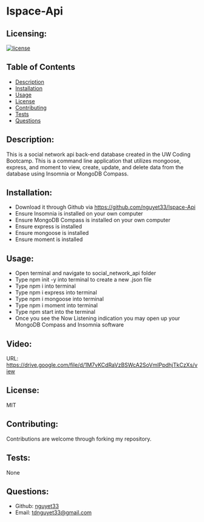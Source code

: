 # Ispace-Api

## Licensing:
[![license](https://img.shields.io/badge/license-MIT-blue)](https://shields.io)

## Table of Contents 
- [Description](#description)
- [Installation](#installation)
- [Usage](#usage)
- [License](#license)
- [Contributing](#contributing)
- [Tests](#tests)
- [Questions](#questions)

## Description:
This is a social network api back-end database created in the UW Coding Bootcamp. This is a command line application that utilizes mongoose, express, and moment to view, create, update, and delete data from the database using Insomnia or MongoDB Compass.

## Installation:
- Download it through Github via https://github.com/nguyet33/Ispace-Api
- Ensure Insomnia is installed on your own computer
- Ensure MongoDB Compass is installed on your own computer
- Ensure express is installed
- Ensure mongoose is installed
- Ensure moment is installed

## Usage:

- Open terminal and navigate to social_network_api folder
- Type npm init -y into terminal to create a new .json file
- Type npm i into terminal
- Type npm i express into terminal
- Type npm i mongoose into terminal
- Type npm i moment into terminal
- Type npm start into the terminal
- Once you see the Now Listening indication you may open up your MongoDB Compass and Insomnia software

## Video: 
URL: https://drive.google.com/file/d/1M7vKCdRaVzBSWcA2SoVmIPpdhjTkCzXs/view

## License:
MIT

## Contributing:
Contributions are welcome through forking my repository.

## Tests:
None

## Questions:
- Github: [nguyet33](https://github.com/nguyet33)
- Email: tdnguyet33@gmail.com 